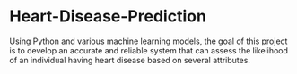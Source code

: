 # Heart-Disease-Prediction
Using Python and various machine learning models, the goal of this project is to develop an accurate and reliable system that can assess the likelihood of an individual having heart disease based on several attributes.
